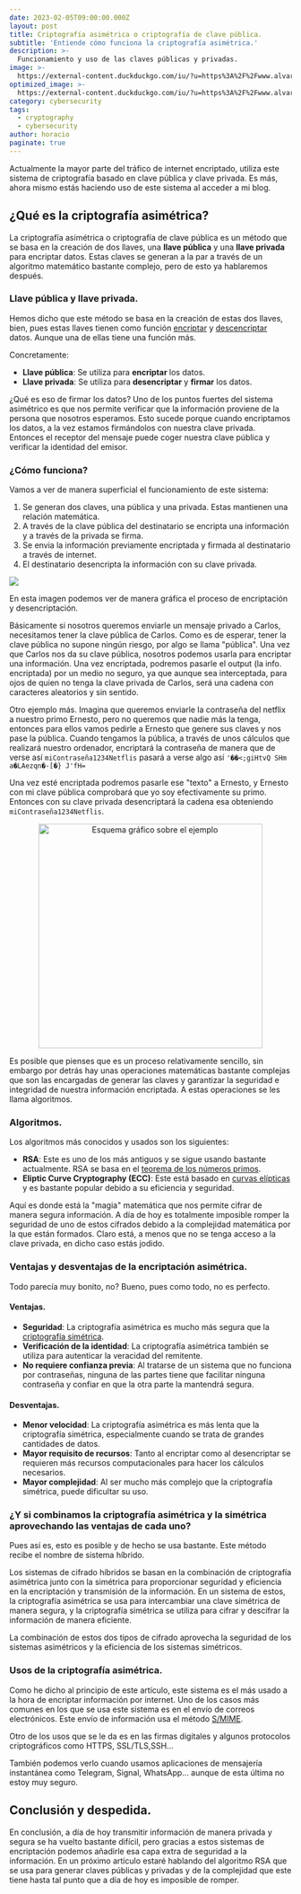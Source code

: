```yaml
---
date: 2023-02-05T09:00:00.000Z
layout: post
title: Criptografía asimétrica o criptografía de clave pública.
subtitle: 'Entiende cómo funciona la criptografía asimétrica.'
description: >-
  Funcionamiento y uso de las claves públicas y privadas.
image: >-
  https://external-content.duckduckgo.com/iu/?u=https%3A%2F%2Fwww.alvarovf.com%2Fassets%2Fimages%2Fbanners%2Fcifrado.jpg
optimized_image: >-
  https://external-content.duckduckgo.com/iu/?u=https%3A%2F%2Fwww.alvarovf.com%2Fassets%2Fimages%2Fbanners%2Fcifrado.jpg
category: cybersecurity
tags:
  - cryptography
  - cybersecurity
author: horacio
paginate: true
---
```


Actualmente la mayor parte del tráfico de internet encriptado, utiliza este sistema de criptografía basado en clave pública y clave privada. Es más, ahora mismo estás haciendo
uso de este sistema al acceder a mi blog.

## ¿Qué es la criptografía asimétrica?

La criptografía asimétrica o criptografía de clave pública es un método que se basa en la creación de dos llaves, una **llave pública** y una **llave privada** para encriptar datos.
Estas claves se generan a la par a través de un algoritmo matemático bastante complejo, pero de esto ya hablaremos después.


### Llave pública y llave privada.

Hemos dicho que este método se basa en la creación de estas dos llaves, bien, pues estas llaves tienen como función <u>encriptar</u> y <u>descencriptar</u> datos. Aunque una de ellas tiene una función más.

Concretamente:

- **Llave pública**: Se utiliza para **encriptar** los datos.
- **Llave privada**: Se utiliza para **desencriptar** y **firmar** los datos.

¿Qué es eso de firmar los datos? Uno de los puntos fuertes del sistema asimétrico es que nos permite verificar que la información proviene de la persona que nosotros
esperamos. Esto sucede porque cuando encriptamos los datos, a la vez estamos firmándolos con nuestra clave privada. Entonces el receptor del mensaje puede coger nuestra
clave pública y verificar la identidad del emisor.

### ¿Cómo funciona?

Vamos a ver de manera superficial el funcionamiento de este sistema:

1. Se generan dos claves, una pública y una privada. Estas mantienen una relación matemática.
2. A través de la clave pública del destinatario se encripta una información y a través de la privada se firma.
3. Se envia la información previamente encriptada y firmada al destinatario a través de internet.
4. El destinatario desencripta la información con su clave privada.

<img src="https://external-content.duckduckgo.com/iu/?u=https%3A%2F%2Fnic.ar%2Fsites%2Fdefault%2Ffiles%2Finline-images%2FCriptografia-Ambas-Nota.png">

En esta imagen podemos ver de manera gráfica el proceso de encriptación y desencriptación.

Básicamente si nosotros queremos enviarle un mensaje privado a Carlos, necesitamos tener la clave pública de Carlos. Como es de esperar, tener la clave pública no supone ningún riesgo,
por algo se llama "pública". Una vez que Carlos nos da su clave pública, nosotros podemos usarla para encriptar una información. Una vez encriptada, podremos pasarle el output
(la info. encriptada) por un medio no seguro, ya que aunque sea interceptada, para ojos de quien no tenga la clave privada de Carlos, será una cadena con caracteres aleatorios y sin
sentido.

Otro ejemplo más. Imagina que queremos enviarle la contraseña del netflix a nuestro primo Ernesto, pero no queremos que nadie más la tenga, entonces para
ellos vamos pedirle a Ernesto que genere sus claves y nos pase la pública. Cuando tengamos la pública, a través de unos cálculos que realizará nuestro
ordenador, encriptará la contraseña de manera que de verse así `miContraseña1234Netflis` pasará a verse algo así `'��<;giHtvQ
           SHm
a�LAezqn�-[�}
    J'fH=`

Una vez esté encriptada podremos pasarle ese "texto" a Ernesto, y Ernesto con mi clave pública comprobará que yo soy efectivamente su primo. Entonces
con su clave privada desencriptará la cadena esa obteniendo `miContraseña1234Netflis`.

<center><img src="https://telegra.ph/file/b84a2bc23fe561757a419.png" width="400" alt="Esquema gráfico sobre el ejemplo"></center>

Es posible que pienses que es un proceso relativamente sencillo, sin embargo por detrás hay unas operaciones matemáticas bastante complejas que son las encargadas de generar las claves
y garantizar la seguridad e integridad de nuestra información encriptada. A estas operaciones se les llama algoritmos.

### Algoritmos.

Los algoritmos más conocidos y usados son los siguientes:

- **RSA**: Este es uno de los más antiguos y se sigue usando bastante actualmente. RSA se basa en el [teorema de los números primos](https://es.wikipedia.org/wiki/Teorema_de_los_n%C3%BAmeros_primos).
- **Eliptic Curve Cryptography (ECC)**: Este está basado en [curvas elípticas](https://es.wikipedia.org/wiki/Criptograf%C3%ADa_de_curva_el%C3%ADptica) y es bastante popular debido a su eficiencia y seguridad.

Aquí es donde está la "magia" matemática que nos permite cifrar de manera segura información. A día de hoy es totalmente imposible romper la seguridad de uno de estos cifrados
debido a la complejidad matemática por la que están formados. Claro está, a menos que no se tenga acceso a la clave privada, en dicho caso estás jodido.

### Ventajas y desventajas de la encriptación asimétrica.

Todo parecía muy bonito, no? Bueno, pues como todo, no es perfecto.

#### Ventajas.

- **Seguridad**: La criptografía asimétrica es mucho más segura que la [criptografía simétrica](https://es.wikipedia.org/wiki/Criptograf%C3%ADa_sim%C3%A9trica).
- **Verificación de la identidad**: La criptografía asimétrica también se utiliza para autenticar la veracidad del remitente.
- **No requiere confianza previa**: Al tratarse de un sistema que no funciona por contraseñas, ninguna de las partes tiene que facilitar ninguna contraseña y confiar en que la otra
parte la mantendrá segura.

#### Desventajas.

- **Menor velocidad**: La criptografía asimétrica es más lenta que la criptografía simétrica, especialmente cuando se trata de grandes cantidades de datos.
- **Mayor requisito de recursos**: Tanto al encriptar como al desencriptar se requieren más recursos computacionales para hacer los cálculos necesarios.
- **Mayor complejidad**: Al ser mucho más complejo que la criptografía simétrica, puede dificultar su uso.

### ¿Y si combinamos la criptografía asimétrica y la simétrica aprovechando las ventajas de cada uno?

Pues así es, esto es posible y de hecho se usa bastante. Este método recibe el nombre de sistema híbrido.

Los sistemas de cifrado híbridos se basan en la combinación de criptografía asimétrica junto con la simétrica para proporcionar seguridad y eficiencia en la encriptación y transmisión
de la información. En un sistema de estos, la criptografía asimétrica se usa para intercambiar una clave simétrica de manera segura, y la criptografía simétrica se utiliza para cifrar
y descifrar la información de manera eficiente.

La combinación de estos dos tipos de cifrado aprovecha la seguridad de los sistemas asimétricos y la eficiencia de los sistemas simétricos.


### Usos de la criptografía asimétrica.

Como he dicho al principio de este artículo, este sistema es el más usado a la hora de encriptar información por internet. Uno de los casos más comunes en los que se usa
este sistema es en el envío de correos electrónicos. Este envío de información usa el método [S/MIME](https://es.wikipedia.org/wiki/S/MIME).

Otro de los usos que se le da es en las firmas digitales y algunos protocolos criptográficos como HTTPS, SSL/TLS,SSH...

También podemos verlo cuando usamos aplicaciones de mensajería instantánea como Telegram, Signal, WhatsApp... aunque de esta última no estoy muy seguro.

## Conclusión y despedida.

En conclusión, a día de hoy transmitir información de manera privada y segura se ha vuelto bastante difícil, pero gracias a estos sistemas de encriptación podemos añadirle
esa capa extra de seguridad a la información. En un próximo artículo estaré hablando del algoritmo RSA que se usa para generar claves públicas y privadas y de la complejidad
que este tiene hasta tal punto que a día de hoy es imposible de romper.
<!-- --page-break-- -->
